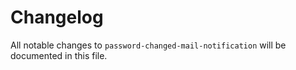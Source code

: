 # Changelog

All notable changes to `password-changed-mail-notification` will be documented in this file.

